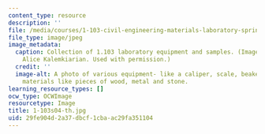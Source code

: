 ```yaml
---
content_type: resource
description: ''
file: /media/courses/1-103-civil-engineering-materials-laboratory-spring-2004/29fe904d2a37dbcf1cbaac29fa351104_1-103s04-th.jpg
file_type: image/jpeg
image_metadata:
  caption: Collection of 1.103 laboratory equipment and samples. (Image courtesy of
    Alice Kalemkiarian. Used with permission.)
  credit: ''
  image-alt: A photo of various equipment- like a caliper, scale, beaker with sample
    materials like pieces of wood, metal and stone.
learning_resource_types: []
ocw_type: OCWImage
resourcetype: Image
title: 1-103s04-th.jpg
uid: 29fe904d-2a37-dbcf-1cba-ac29fa351104
---
```

